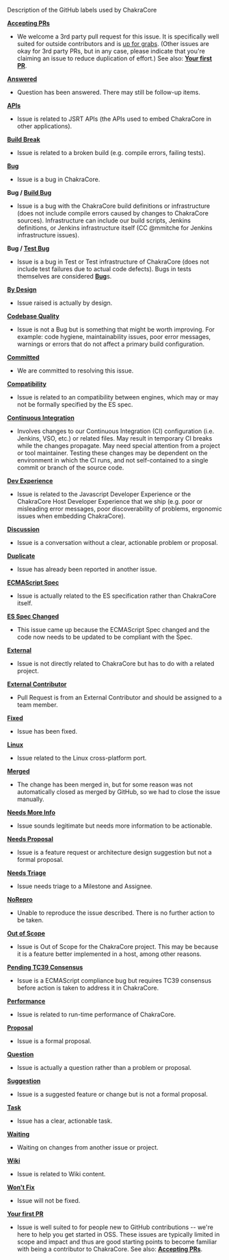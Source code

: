 Description of the GitHub labels used by ChakraCore

[**Accepting PRs**](https://github.com/Microsoft/ChakraCore/labels/Accepting%20PRs)

 - We welcome a 3rd party pull request for this issue. It is specifically well suited for outside contributors and is [up for grabs](http://up-for-grabs.net/#/tags/chakra). (Other issues are okay for 3rd party PRs, but in any case, please indicate that you're claiming an issue to reduce duplication of effort.) See also: [**Your first PR**](https://github.com/Microsoft/ChakraCore/labels/Your%20first%20PR).

[**Answered**](https://github.com/Microsoft/ChakraCore/labels/Answered)

 - Question has been answered. There may still be follow-up items.

[**APIs**](https://github.com/Microsoft/ChakraCore/labels/APIs)

 - Issue is related to JSRT APIs (the APIs used to embed ChakraCore in other applications).

[**Build Break**](https://github.com/Microsoft/ChakraCore/labels/Build%20Break)

 - Issue is related to a broken build (e.g. compile errors, failing tests).

[**Bug**](https://github.com/Microsoft/ChakraCore/labels/Bug)

 - Issue is a bug in ChakraCore.

**Bug / [Build Bug](https://github.com/Microsoft/ChakraCore/labels/Test%20Bug)**

 - Issue is a bug with the ChakraCore build definitions or infrastructure (does not include compile errors caused by changes to ChakraCore sources). Infrastructure can include our build scripts, Jenkins definitions, or Jenkins infrastructure itself (CC @mmitche for Jenkins infrastructure issues).

**Bug / [Test Bug](https://github.com/Microsoft/ChakraCore/labels/Test%20Bug)**

 - Issue is a bug in Test or Test infrastructure of ChakraCore (does not include test failures due to actual code defects). Bugs in tests themselves are considered [**Bug**](https://github.com/Microsoft/ChakraCore/labels/Bug)s.

[**By Design**](https://github.com/Microsoft/ChakraCore/labels/By%20Design)

 - Issue raised is actually by design.

[**Codebase Quality**](https://github.com/Microsoft/ChakraCore/labels/Codebase%20Quality)

 - Issue is not a Bug but is something that might be worth improving. For example: code hygiene, maintainability issues, poor error messages, warnings or errors that do not affect a primary build configuration.

[**Committed**](https://github.com/Microsoft/ChakraCore/labels/Committed)

 - We are committed to resolving this issue.

[**Compatibility**](https://github.com/Microsoft/ChakraCore/labels/Compatibility)

 - Issue is related to an compatibility between engines, which may or may not be formally specified by the ES spec.

[**Continuous Integration**](https://github.com/Microsoft/ChakraCore/labels/Continuous%20Integration)

 - Involves changes to our Continuous Integration (CI) configuration (i.e. Jenkins, VSO, etc.) or related files. May result in temporary CI breaks while the changes propagate. May need special attention from a project or tool maintainer. Testing these changes may be dependent on the environment in which the CI runs, and not self-contained to a single commit or branch of the source code.

[**Dev Experience**](https://github.com/Microsoft/ChakraCore/labels/Dev%20Experience)

 - Issue is related to the Javascript Developer Experience or the ChakraCore Host Developer Experience that we ship (e.g. poor or misleading error messages, poor discoverability of problems, ergonomic issues when embedding ChakraCore).

[**Discussion**](https://github.com/Microsoft/ChakraCore/labels/Discussion)

 - Issue is a conversation without a clear, actionable problem or proposal.

[**Duplicate**](https://github.com/Microsoft/ChakraCore/labels/Duplicate)

 - Issue has already been reported in another issue.

[**ECMAScript Spec**](https://github.com/Microsoft/ChakraCore/labels/ECMAScript%20Spec)

 - Issue is actually related to the ES specification rather than ChakraCore itself.

[**ES Spec Changed**](https://github.com/Microsoft/ChakraCore/labels/ES%20Spec%20Changed)

 - This issue came up because the ECMAScript Spec changed and the code now needs to be updated to be compliant with the Spec.

[**External**](https://github.com/Microsoft/ChakraCore/labels/External)

 - Issue is not directly related to ChakraCore but has to do with a related project.

[**External Contributor**](https://github.com/Microsoft/ChakraCore/labels/External%20Contributor)

 - Pull Request is from an External Contributor and should be assigned to a team member.

[**Fixed**](https://github.com/Microsoft/ChakraCore/labels/Fixed)

 - Issue has been fixed.

[**Linux**](https://github.com/Microsoft/ChakraCore/labels/Linux)

 - Issue related to the Linux cross-platform port.

[**Merged**](https://github.com/Microsoft/ChakraCore/labels/Merged)

 - The change has been merged in, but for some reason was not automatically closed as merged by GitHub, so we had to close the issue manually.

[**Needs More Info**](https://github.com/Microsoft/ChakraCore/labels/Needs%20More%20Info)

 - Issue sounds legitimate but needs more information to be actionable.

[**Needs Proposal**](https://github.com/Microsoft/ChakraCore/labels/Needs%20Proposal)

 - Issue is a feature request or architecture design suggestion but not a formal proposal.

[**Needs Triage**](https://github.com/Microsoft/ChakraCore/labels/Needs%20Triage)

 - Issue needs triage to a Milestone and Assignee.

[**NoRepro**](https://github.com/Microsoft/ChakraCore/labels/NoRepro)

 - Unable to reproduce the issue described. There is no further action to be taken.

[**Out of Scope**](https://github.com/Microsoft/ChakraCore/labels/Out%20of%20Scope)

- Issue is Out of Scope for the ChakraCore project. This may be because it is a feature better implemented in a host, among other reasons.

[**Pending TC39 Consensus**](https://github.com/Microsoft/ChakraCore/labels/Pending%20TC39%20Consensus)

 - Issue is a ECMAScript compliance bug but requires TC39 consensus before action is taken to address it in ChakraCore.

[**Performance**](https://github.com/Microsoft/ChakraCore/labels/Performance)

 - Issue is related to run-time performance of ChakraCore.

[**Proposal**](https://github.com/Microsoft/ChakraCore/labels/Proposal)

 - Issue is a formal proposal.

[**Question**](https://github.com/Microsoft/ChakraCore/labels/Question)

 - Issue is actually a question rather than a problem or proposal.

[**Suggestion**](https://github.com/Microsoft/ChakraCore/labels/Suggestion)

 - Issue is a suggested feature or change but is not a formal proposal.

[**Task**](https://github.com/Microsoft/ChakraCore/labels/Task)

 - Issue has a clear, actionable task.

[**Waiting**](https://github.com/Microsoft/ChakraCore/labels/Waiting)

- Waiting on changes from another issue or project.

[**Wiki**](https://github.com/Microsoft/ChakraCore/labels/Wiki)

 - Issue is related to Wiki content.

[**Won't Fix**](https://github.com/Microsoft/ChakraCore/labels/Won't%20Fix)

 - Issue will not be fixed.

[**Your first PR**](https://github.com/Microsoft/ChakraCore/labels/Your%20first%20PR)

 - Issue is well suited to for people new to GitHub contributions -- we're here to help you get started in OSS.  These issues are typically limited in scope and impact and thus are good starting points to become familiar with being a contributor to ChakraCore. See also: [**Accepting PRs**](https://github.com/Microsoft/ChakraCore/labels/Accepting%20PRs).
